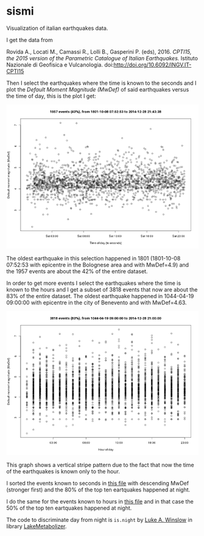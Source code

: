 # sismi
Visualization of italian earthquakes data.

I get the data from

Rovida A., Locati M., Camassi R., Lolli B., Gasperini P. (eds), 2016. *CPTI15, the 2015 version of the Parametric Catalogue of Italian Earthquakes.* Istituto Nazionale di Geofisica e Vulcanologia.
doi:http://doi.org/10.6092/INGV.IT-CPTI15

Then I select the earthquakes where the time is known to the seconds and I plot the *Default Moment Magnitude (MwDef)* of said earthquakes versus the time of day, this is the plot I get:

![alt text](MwDef_vs_time-of-day.png "Default Moment Magnitude (MwDef) vs time of day (to seconds).")

The oldest earthquake in this selection happened in 1801 (1801-10-08 07:52:53 with epicentre in the Bolognese area and with MwDef=4.9) and the 1957 events are about the 42% of the entire dataset.

In order to get more events I select the earthquakes where the time is known to the hours and I get a subset of 3818 events that now are about the 83% of the entire dataset. The oldest earthquake happened in 1044-04-19 09:00:00 with epicentre in the city of Benevento and with MwDef=4.63.

![alt text](MwDef_vs_hour-of-day.png "Default Moment Magnitude (MwDef) vs hour of day.")

This graph shows a vertical stripe pattern due to the fact that now the time of the earthquakes is known only to the hour.

I sorted the events known to seconds in [this file](to_sec.csv) with descending MwDef (stronger first) and the 80% of the top ten eartquakes happened at night.

I do the same for the events known to hours in [this file](just_hour.csv) and in that case the 50% of the top ten eartquakes happened at night.

The code to discriminate day from night is `is.night` by [Luke A. Winslow](https://github.com/lawinslow) in library [LakeMetabolizer](https://github.com/GLEON/LakeMetabolizer).



